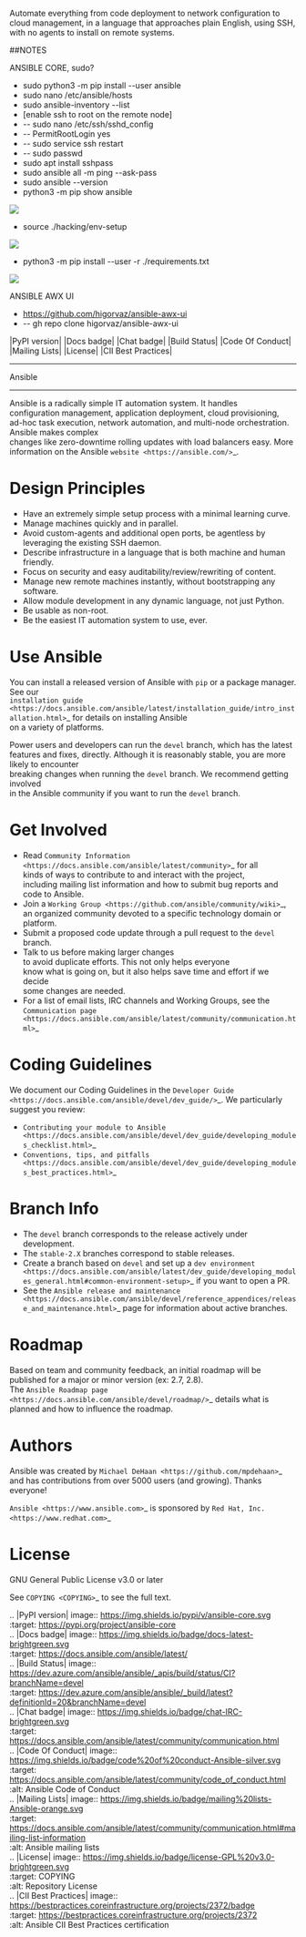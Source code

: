 Automate everything from code deployment to network configuration to cloud management, in a language that approaches plain English, using SSH, with no agents to install on remote systems.

##NOTES

ANSIBLE CORE, sudo?

*   sudo python3 -m pip install --user ansible
*   sudo nano /etc/ansible/hosts
*   sudo ansible-inventory --list
*   \[enable ssh to root on the remote node\]
*   \-- sudo nano /etc/ssh/sshd\_config
*   \-- PermitRootLogin yes
*   \-- sudo service ssh restart
*   \-- sudo passwd
*   sudo apt install sshpass
*   sudo ansible all -m ping --ask-pass
*   sudo ansible --version
*   python3 -m pip show ansible

![](https://user-images.githubusercontent.com/9384127/228974511-b9991bd7-b4bb-4ce7-b98f-12e5d38ffc19.png)

*   source ./hacking/env-setup

![](https://user-images.githubusercontent.com/9384127/228974877-51116634-3e75-4f8d-a77c-7aa0363ecee5.png)

*   python3 -m pip install --user -r ./requirements.txt

![](https://user-images.githubusercontent.com/9384127/228976480-eb13949d-9a71-4e04-ba08-9567010ad8ea.png)

ANSIBLE AWX UI

*   https://github.com/higorvaz/ansible-awx-ui
*   \-- gh repo clone higorvaz/ansible-awx-ui

|PyPI version| |Docs badge| |Chat badge| |Build Status| |Code Of Conduct| |Mailing Lists| |License| |CII Best Practices|

---

Ansible

---

Ansible is a radically simple IT automation system. It handles  
configuration management, application deployment, cloud provisioning,  
ad-hoc task execution, network automation, and multi-node orchestration. Ansible makes complex  
changes like zero-downtime rolling updates with load balancers easy. More information on the Ansible `website <https://ansible.com/>`\_.

# Design Principles

*   Have an extremely simple setup process with a minimal learning curve.
*   Manage machines quickly and in parallel.
*   Avoid custom-agents and additional open ports, be agentless by  
    leveraging the existing SSH daemon.
*   Describe infrastructure in a language that is both machine and human  
    friendly.
*   Focus on security and easy auditability/review/rewriting of content.
*   Manage new remote machines instantly, without bootstrapping any  
    software.
*   Allow module development in any dynamic language, not just Python.
*   Be usable as non-root.
*   Be the easiest IT automation system to use, ever.

# Use Ansible

You can install a released version of Ansible with `pip` or a package manager. See our  
`installation guide <https://docs.ansible.com/ansible/latest/installation_guide/intro_installation.html>`\_ for details on installing Ansible  
on a variety of platforms.

Power users and developers can run the `devel` branch, which has the latest  
features and fixes, directly. Although it is reasonably stable, you are more likely to encounter  
breaking changes when running the `devel` branch. We recommend getting involved  
in the Ansible community if you want to run the `devel` branch.

# Get Involved

*   Read `Community Information <https://docs.ansible.com/ansible/latest/community>`\_ for all  
    kinds of ways to contribute to and interact with the project,  
    including mailing list information and how to submit bug reports and  
    code to Ansible.
*   Join a `Working Group <https://github.com/ansible/community/wiki>`\_, an organized community devoted to a specific technology domain or platform.
*   Submit a proposed code update through a pull request to the `devel` branch.
*   Talk to us before making larger changes  
    to avoid duplicate efforts. This not only helps everyone  
    know what is going on, but it also helps save time and effort if we decide  
    some changes are needed.
*   For a list of email lists, IRC channels and Working Groups, see the  
    `Communication page <https://docs.ansible.com/ansible/latest/community/communication.html>`\_

# Coding Guidelines

We document our Coding Guidelines in the `Developer Guide <https://docs.ansible.com/ansible/devel/dev_guide/>`\_. We particularly suggest you review:

*   `Contributing your module to Ansible <https://docs.ansible.com/ansible/devel/dev_guide/developing_modules_checklist.html>`\_
*   `Conventions, tips, and pitfalls <https://docs.ansible.com/ansible/devel/dev_guide/developing_modules_best_practices.html>`\_

# Branch Info

*   The `devel` branch corresponds to the release actively under development.
*   The `stable-2.X` branches correspond to stable releases.
*   Create a branch based on `devel` and set up a `dev environment <https://docs.ansible.com/ansible/latest/dev_guide/developing_modules_general.html#common-environment-setup>`\_ if you want to open a PR.
*   See the `Ansible release and maintenance <https://docs.ansible.com/ansible/devel/reference_appendices/release_and_maintenance.html>`\_ page for information about active branches.

# Roadmap

Based on team and community feedback, an initial roadmap will be published for a major or minor version (ex: 2.7, 2.8).  
The `Ansible Roadmap page <https://docs.ansible.com/ansible/devel/roadmap/>`\_ details what is planned and how to influence the roadmap.

# Authors

Ansible was created by `Michael DeHaan <https://github.com/mpdehaan>`\_  
and has contributions from over 5000 users (and growing). Thanks everyone!

`Ansible <https://www.ansible.com>`\_ is sponsored by `Red Hat, Inc. <https://www.redhat.com>`\_

# License

GNU General Public License v3.0 or later

See `COPYING <COPYING>`\_ to see the full text.

.. |PyPI version| image:: https://img.shields.io/pypi/v/ansible-core.svg  
:target: https://pypi.org/project/ansible-core  
.. |Docs badge| image:: https://img.shields.io/badge/docs-latest-brightgreen.svg  
:target: https://docs.ansible.com/ansible/latest/  
.. |Build Status| image:: https://dev.azure.com/ansible/ansible/_apis/build/status/CI?branchName=devel  
:target: https://dev.azure.com/ansible/ansible/_build/latest?definitionId=20&branchName=devel  
.. |Chat badge| image:: https://img.shields.io/badge/chat-IRC-brightgreen.svg  
:target: https://docs.ansible.com/ansible/latest/community/communication.html  
.. |Code Of Conduct| image:: https://img.shields.io/badge/code%20of%20conduct-Ansible-silver.svg  
:target: https://docs.ansible.com/ansible/latest/community/code_of_conduct.html  
:alt: Ansible Code of Conduct  
.. |Mailing Lists| image:: https://img.shields.io/badge/mailing%20lists-Ansible-orange.svg  
:target: https://docs.ansible.com/ansible/latest/community/communication.html#mailing-list-information  
:alt: Ansible mailing lists  
.. |License| image:: https://img.shields.io/badge/license-GPL%20v3.0-brightgreen.svg  
:target: COPYING  
:alt: Repository License  
.. |CII Best Practices| image:: https://bestpractices.coreinfrastructure.org/projects/2372/badge  
:target: https://bestpractices.coreinfrastructure.org/projects/2372  
:alt: Ansible CII Best Practices certification
